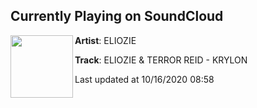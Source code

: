 ## Currently Playing on SoundCloud

[<img align="left" width="100" src="https://i1.sndcdn.com/artworks-000676628347-cyzoli-t50x50.jpg">](https://soundcloud.com/eliozie/krylon?in=terrorreid/sets/hot-vodka-1)

**Artist**: ELIOZIE 

**Track**: ELIOZIE & TERROR REID - KRYLON

Last updated at 10/16/2020 08:58
